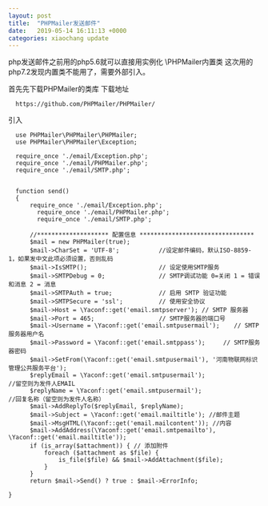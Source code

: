```yaml
---
layout: post
title:  "PHPMailer发送邮件"
date:   2019-05-14 16:11:13 +0000
categories: xiaochang update
---
```


php发送邮件之前用的php5.6就可以直接用实例化 \PHPMailer内置类   这次用的php7.2发现内置类不能用了，需要外部引入。

首先先下载PHPMailer的类库
下载地址

      https://github.com/PHPMailer/PHPMailer/
      

引入

      use PHPMailer\PHPMailer\PHPMailer;
      use PHPMailer\PHPMailer\Exception;
      
      require_once './email/Exception.php';
      require_once './email/PHPMailer.php';
      require_once './email/SMTP.php';
      
      
      function send()
      {
          require_once './email/Exception.php';
            require_once './email/PHPMailer.php';
            require_once './email/SMTP.php';

          //******************** 配置信息 ********************************
          $mail = new PHPMailer(true); 
          $mail->CharSet = 'UTF-8';           //设定邮件编码，默认ISO-8859-1，如果发中文此项必须设置，否则乱码
          $mail->IsSMTP();                    // 设定使用SMTP服务
          $mail->SMTPDebug = 0;               // SMTP调试功能 0=关闭 1 = 错误和消息 2 = 消息
          $mail->SMTPAuth = true;             // 启用 SMTP 验证功能
          $mail->SMTPSecure = 'ssl';          // 使用安全协议
          $mail->Host = \Yaconf::get('email.smtpserver'); // SMTP 服务器
          $mail->Port = 465;                  // SMTP服务器的端口号
          $mail->Username = \Yaconf::get('email.smtpusermail');    // SMTP服务器用户名
          $mail->Password = \Yaconf::get('email.smtppass');     // SMTP服务器密码
          $mail->SetFrom(\Yaconf::get('email.smtpusermail'), '河南物联网标识管理公共服务平台');
          $replyEmail = \Yaconf::get('email.smtpusermail');                   //留空则为发件人EMAIL
          $replyName = \Yaconf::get('email.smtpusermail');                    //回复名称（留空则为发件人名称）
          $mail->AddReplyTo($replyEmail, $replyName);
          $mail->Subject = \Yaconf::get('email.mailtitle'); //邮件主题
          $mail->MsgHTML(\Yaconf::get('email.mailcontent')); //内容
          $mail->AddAddress(\Yaconf::get('email.smtpemailto'), \Yaconf::get('email.mailtitle'));
          if (is_array($attachment)) { // 添加附件
              foreach ($attachment as $file) {
                  is_file($file) && $mail->AddAttachment($file);
              }
          }
          return $mail->Send() ? true : $mail->ErrorInfo;
	    
    }

